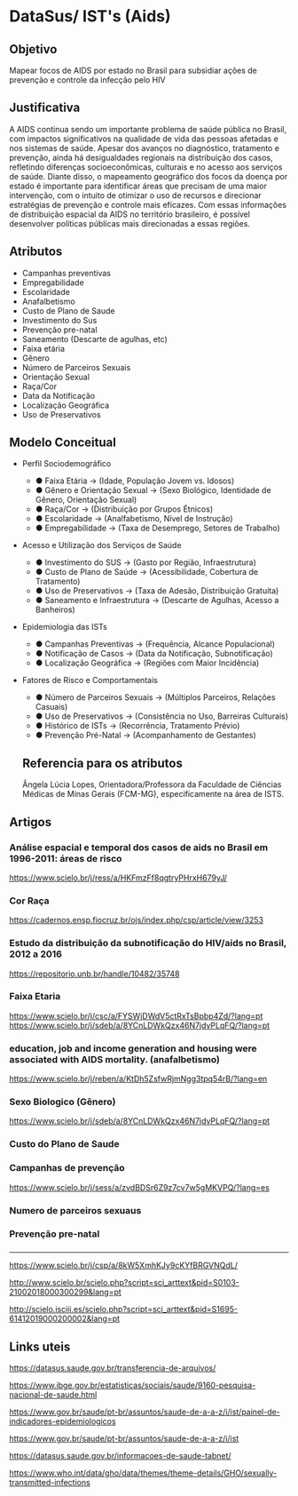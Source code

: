 # DataSus/ IST's (Aids)

## Objetivo ##

Mapear focos de AIDS por estado no Brasil para subsidiar ações de prevenção e controle da infecção pelo HIV

## Justificativa ##

A AIDS continua sendo um importante problema de saúde pública no Brasil, com impactos significativos na qualidade de vida das pessoas afetadas e nos sistemas de saúde. Apesar dos avanços no diagnóstico, tratamento e prevenção, ainda há desigualdades regionais na distribuição dos casos, refletindo diferenças socioeconômicas, culturais e no acesso aos serviços de saúde. Diante disso, o mapeamento geográfico dos focos da doença por estado é importante para identificar áreas que precisam de uma maior intervenção, com o intuito de otimizar o uso de recursos e direcionar estratégias de prevenção e controle mais eficazes. Com essas informações de distribuição espacial da AIDS no território brasileiro, é possível desenvolver políticas públicas mais direcionadas a essas regiões.

## Atributos ##

- Campanhas preventivas
- Empregabilidade
- Escolaridade 
- Anafalbetismo
- Custo de Plano de Saude
- Investimento do Sus
- Prevenção pre-natal
- Saneamento (Descarte de agulhas, etc)
- Faixa etária
- Gênero
- Número de Parceiros Sexuais
- Orientação Sexual
- Raça/Cor
- Data da Notificação
- Localização Geográfica
- Uso de Preservativos

## Modelo Conceitual ##
- Perfil Sociodemográfico
  - ● Faixa Etária → (Idade, População Jovem vs. Idosos)
  - ● Gênero e Orientação Sexual → (Sexo Biológico, Identidade de Gênero, Orientação Sexual)
  - ● Raça/Cor → (Distribuição por Grupos Étnicos)
  - ● Escolaridade → (Analfabetismo, Nível de Instrução)
  - ● Empregabilidade → (Taxa de Desemprego, Setores de Trabalho)

- Acesso e Utilização dos Serviços de Saúde
  - ● Investimento do SUS → (Gasto por Região, Infraestrutura)
  - ● Custo de Plano de Saúde → (Acessibilidade, Cobertura de Tratamento)
  - ● Uso de Preservativos → (Taxa de Adesão, Distribuição Gratuita)
  - ● Saneamento e Infraestrutura → (Descarte de Agulhas, Acesso a Banheiros)

- Epidemiologia das ISTs
  - ● Campanhas Preventivas → (Frequência, Alcance Populacional)
  - ● Notificação de Casos → (Data da Notificação, Subnotificação)
  - ● Localização Geográfica → (Regiões com Maior Incidência)

- Fatores de Risco e Comportamentais
  - ● Número de Parceiros Sexuais → (Múltiplos Parceiros, Relações Casuais)
  - ● Uso de Preservativos → (Consistência no Uso, Barreiras Culturais)
  - ● Histórico de ISTs → (Recorrência, Tratamento Prévio)
  - ● Prevenção Pré-Natal → (Acompanhamento de Gestantes)
 
  ## Referencia para os atributos ##

  Ângela Lúcia Lopes, Orientadora/Professora da Faculdade de Ciências Médicas de Minas Gerais (FCM-MG), especificamente na área de ISTS. 
  

## Artigos ##

### Análise espacial e temporal dos casos de aids no Brasil em 1996-2011: áreas de risco ###
https://www.scielo.br/j/ress/a/HKFmzFf8qgtryPHrxH679yJ/

### Cor Raça ###
https://cadernos.ensp.fiocruz.br/ojs/index.php/csp/article/view/3253
### Estudo da distribuição da subnotificação do HIV/aids no Brasil, 2012 a 2016 ###
https://repositorio.unb.br/handle/10482/35748


### Faixa Etaria ###
https://www.scielo.br/j/csc/a/FYSWjDWdV5ctRxTsBpbp4Zd/?lang=pt
https://www.scielo.br/j/sdeb/a/8YCnLDWkQzx46N7jdvPLqFQ/?lang=pt

### education, job and income generation and housing were associated with AIDS mortality. (anafalbetismo) ###
https://www.scielo.br/j/reben/a/KtDh5ZsfwRjmNgg3tpq54rB/?lang=en

### Sexo Biologico (Gênero)  ###
https://www.scielo.br/j/sdeb/a/8YCnLDWkQzx46N7jdvPLqFQ/?lang=pt

### Custo do Plano de Saude ###

### Campanhas de prevenção ###
https://www.scielo.br/j/sess/a/zvdBDSr6Z9z7cv7w5gMKVPQ/?lang=es

### Numero de parceiros sexuaus ###

### Prevenção pre-natal ###

###




----

https://www.scielo.br/j/csp/a/8kW5XmhKJy9cKYfBRGVNQdL/

http://www.scielo.br/scielo.php?script=sci_arttext&pid=S0103-21002018000300299&lang=pt

http://scielo.isciii.es/scielo.php?script=sci_arttext&pid=S1695-61412019000200002&lang=pt

## Links uteis ##

https://datasus.saude.gov.br/transferencia-de-arquivos/

https://www.ibge.gov.br/estatisticas/sociais/saude/9160-pesquisa-nacional-de-saude.html

https://www.gov.br/saude/pt-br/assuntos/saude-de-a-a-z/i/ist/painel-de-indicadores-epidemiologicos

https://www.gov.br/saude/pt-br/assuntos/saude-de-a-a-z/i/ist

https://datasus.saude.gov.br/informacoes-de-saude-tabnet/

https://www.who.int/data/gho/data/themes/theme-details/GHO/sexually-transmitted-infections
